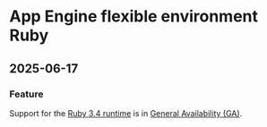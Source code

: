 # App Engine flexible environment Ruby

## 2025-06-17

### Feature

Support for the [Ruby 3.4 runtime](https://cloud.google.com/appengine/docs/flexible/ruby/runtime) is in [General Availability (GA)](https://cloud.google.com/products/#product-launch-stages).

